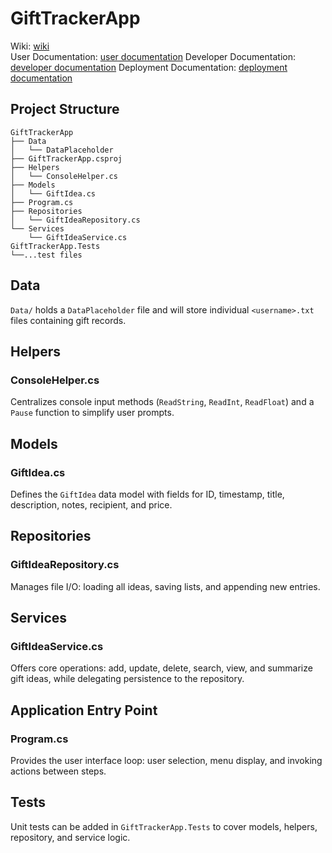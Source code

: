 # GiftTrackerApp
Wiki: [wiki](https://github.com/paul-kuttiya/CS690-FinalProject/wiki)  
User Documentation: [user documentation](https://github.com/paul-kuttiya/CS690-FinalProject/wiki/User-Documentation)
Developer Documentation: [developer documentation](https://github.com/paul-kuttiya/CS690-FinalProject/wiki/Developer-documentation)
Deployment Documentation: [deployment documentation](https://github.com/paul-kuttiya/CS690-FinalProject/wiki/Deployment-documentation)

## Project Structure

```
GiftTrackerApp
├── Data
│   └── DataPlaceholder
├── GiftTrackerApp.csproj
├── Helpers
│   └── ConsoleHelper.cs
├── Models
│   └── GiftIdea.cs
├── Program.cs
├── Repositories
│   └── GiftIdeaRepository.cs
└── Services
    └── GiftIdeaService.cs
GiftTrackerApp.Tests
└──...test files
```

## Data

`Data/` holds a `DataPlaceholder` file and will store individual `<username>.txt` files containing gift records.

## Helpers

### ConsoleHelper.cs

Centralizes console input methods (`ReadString`, `ReadInt`, `ReadFloat`) and a `Pause` function to simplify user prompts.

## Models

### GiftIdea.cs

Defines the `GiftIdea` data model with fields for ID, timestamp, title, description, notes, recipient, and price.

## Repositories

### GiftIdeaRepository.cs

Manages file I/O: loading all ideas, saving lists, and appending new entries.

## Services

### GiftIdeaService.cs

Offers core operations: add, update, delete, search, view, and summarize gift ideas, while delegating persistence to the repository.

## Application Entry Point

### Program.cs

Provides the user interface loop: user selection, menu display, and invoking actions between steps.

## Tests

Unit tests can be added in `GiftTrackerApp.Tests` to cover models, helpers, repository, and service logic.
